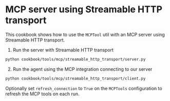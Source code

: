 # MCP server using Streamable HTTP transport

This cookbook shows how to use the `MCPTool` util with an MCP server using Streamable HTTP transport.

1. Run the server with Streamable HTTP transport
```bash
python cookbook/tools/mcp/streamable_http_transport/server.py
```

2. Run the agent using the MCP integration connecting to our server
```bash
python cookbook/tools/mcp/streamable_http_transport/client.py
```

Optionally set `refresh_connection` to `True` on the `MCPTools` configuration to refresh the MCP tools on each run.